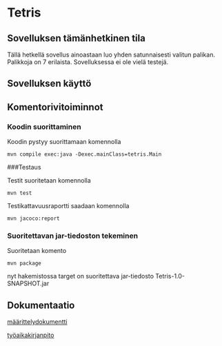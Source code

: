 # Tetris

## Sovelluksen tämänhetkinen tila

Tällä hetkellä sovellus ainoastaan luo yhden satunnaisesti valitun palikan. Palikkoja on 7 erilaista. Sovelluksessa ei ole vielä testejä.

## Sovelluksen käyttö

## Komentorivitoiminnot

### Koodin suorittaminen

Koodin pystyy suorittamaan komennolla
```
mvn compile exec:java -Dexec.mainClass=tetris.Main
```

###Testaus

Testit suoritetaan komennolla
```
mvn test
```
Testikattavuusraportti saadaan komennolla
```
mvn jacoco:report
```

### Suoritettavan jar-tiedoston tekeminen

Suoritetaan komento 
```
mvn package
```
nyt hakemistossa target on suoritettava jar-tiedosto Tetris-1.0-SNAPSHOT.jar

## Dokumentaatio

[määrittelydokumentti](https://github.com/Jannepen/ot-harjoitustyo/blob/master/dokumentaatio/vaatimusmaarittely.md)

[työaikakirjanpito](https://github.com/Jannepen/ot-harjoitustyo/blob/master/dokumentaatio/tuntikirjanpito.md)
